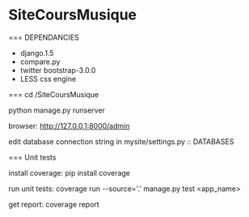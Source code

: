 SiteCoursMusique
================

===
DEPENDANCIES
   * django.1.5
   * compare.py
   * twitter bootstrap-3.0.0
   * LESS css engine
   

===
cd /SiteCoursMusique 

python manage.py runserver

browser: http://127.0.0.1:8000/admin

edit database connection string in mysite/settings.py :: DATABASES


===
Unit tests

install coverage:
pip install coverage

run unit tests:
coverage run --source='.' manage.py test <app_name>

get report:
coverage report

